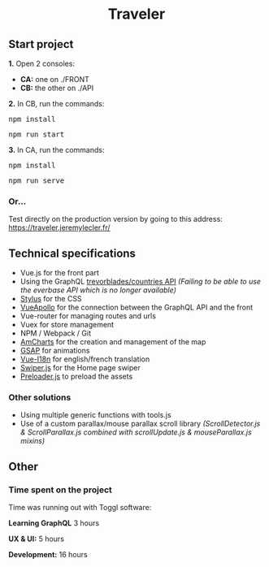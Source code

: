 <h1 align="center">Traveler</h1>

<h2>Start project</h2>

<p>
  <b>1.</b> Open 2 consoles:
  <ul>
    <li><b>CA:</b> one on ./FRONT</li>
    <li><b>CB:</b> the other on ./API</li>
  </ul>
</p>

<p>
  <b>2.</b> In CB, run the commands:
  <pre>npm install</pre>
  <pre>npm run start</pre>
</p>

<p>
  <b>3.</b> In CA, run the commands:
  <pre>npm install</pre>
  <pre>npm run serve</pre>
</p>

<h3>Or...</h3>

<p>Test directly on the production version by going to this address: <a href="https://traveler.jeremylecler.fr/" target="_blank">https://traveler.jeremylecler.fr/</a></p>

<h2>Technical specifications</h2>

<ul>
  <li>Vue.js for the front part</li>
  <li>Using the GraphQL <a href="https://github.com/trevorblades/countries" target="_blank">trevorblades/countries API</a> <i>(Failing to be able to use the everbase API which is no longer available)</i></li>
  <li><a href="https://stylus-lang.com/" target="_blank">Stylus</a> for the CSS</li>
  <li><a href="https://apollo.vuejs.org/" target="_blank">VueApollo</a> for the connection between the GraphQL API and the front</li>
  <li>Vue-router for managing routes and urls</li>
  <li>Vuex for store management</li>
  <li>NPM / Webpack / Git</li>
  <li><a href="https://www.amcharts.com/" target="_blank">AmCharts</a> for the creation and management of the map</li>
  <li><a href="https://greensock.com/gsap/" target="_blank">GSAP</a> for animations</li>
  <li><a href="https://kazupon.github.io/vue-i18n/" target="_blank">Vue-I18n</a> for english/french translation</li>
  <li><a href="https://swiperjs.com/" target="_blank">Swiper.js</a> for the Home page swiper</li>
  <li><a href="https://www.npmjs.com/package/preloader" target="_blank">Preloader.js</a> to preload the assets</li>
</ul>

<h3>Other solutions</h3>

<ul>
  <li>Using multiple generic functions with tools.js</li>
  <li>Use of a custom parallax/mouse parallax scroll library <i>(ScrollDetector.js & ScrollParallax.js combined with scrollUpdate.js & mouseParallax.js mixins)</i></li>
</ul>

<h2>Other</h2>

<h3>Time spent on the project</h3>

<p>Time was running out with Toggl software:</br></p>

<p><b>Learning GraphQL</b> 3 hours</p>
<p><b>UX & UI:</b> 5 hours</p>
<p><b>Development:</b> 16 hours</p>
